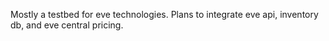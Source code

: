 Mostly a testbed for eve technologies. Plans to integrate eve api, inventory db, and eve central pricing.